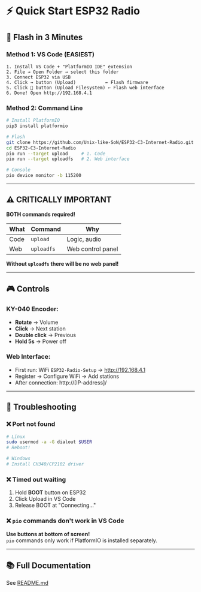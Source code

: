 # ⚡ Quick Start ESP32 Radio

## 🎯 Flash in 3 Minutes

### Method 1: VS Code (EASIEST)

```
1. Install VS Code + "PlatformIO IDE" extension
2. File → Open Folder → select this folder
3. Connect ESP32 via USB
4. Click → button (Upload)           ← Flash firmware
5. Click 🔌 button (Upload Filesystem) ← Flash web interface
6. Done! Open http://192.168.4.1
```

### Method 2: Command Line

```bash
# Install PlatformIO
pip3 install platformio

# Flash
git clone https://github.com/Unix-like-SoN/ESP32-C3-Internet-Radio.git
cd ESP32-C3-Internet-Radio
pio run --target upload     # 1. Code
pio run --target uploadfs   # 2. Web interface

# Console
pio device monitor -b 115200
```

---

## ⚠️ CRITICALLY IMPORTANT

**BOTH commands required!**

| What | Command | Why |
|-----|---------|-------|
| Code | `upload` | Logic, audio |
| Web | `uploadfs` | Web control panel |

**Without `uploadfs` there will be no web panel!**

---

## 🎮 Controls

### KY-040 Encoder:
- **Rotate** → Volume
- **Click** → Next station
- **Double click** → Previous
- **Hold 5s** → Power off

### Web Interface:
- First run: WiFi `ESP32-Radio-Setup` → http://192.168.4.1
- Register → Configure WiFi → Add stations
- After connection: http://[IP-address]/

---

## 🔧 Troubleshooting

### ❌ Port not found
```bash
# Linux
sudo usermod -a -G dialout $USER
# Reboot!

# Windows
# Install CH340/CP2102 driver
```

### ❌ Timed out waiting
1. Hold **BOOT** button on ESP32
2. Click Upload in VS Code
3. Release BOOT at "Connecting..."

### ❌ `pio` commands don't work in VS Code
**Use buttons at bottom of screen!**  
`pio` commands only work if PlatformIO is installed separately.

---

## 📚 Full Documentation

See [README.md](README.md)

